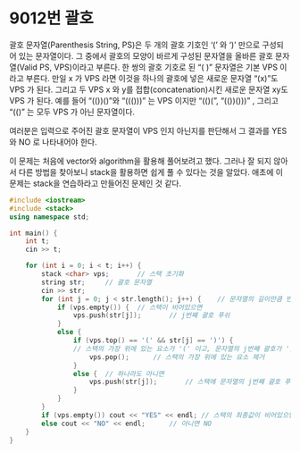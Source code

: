 # 9012번 괄호

<aside>

괄호 문자열(Parenthesis String, PS)은 두 개의 괄호 기호인 ‘(’ 와 ‘)’ 만으로 구성되어 있는 문자열이다. 그 중에서 괄호의 모양이 바르게 구성된 문자열을 올바른 괄호 문자열(Valid PS, VPS)이라고 부른다. 한 쌍의 괄호 기호로 된 “( )” 문자열은 기본 VPS 이라고 부른다. 만일 x 가 VPS 라면 이것을 하나의 괄호에 넣은 새로운 문자열 “(x)”도 VPS 가 된다. 그리고 두 VPS x 와 y를 접합(concatenation)시킨 새로운 문자열 xy도 VPS 가 된다. 예를 들어 “(())()”와 “((()))” 는 VPS 이지만 “(()(”, “(())()))” , 그리고 “(()” 는 모두 VPS 가 아닌 문자열이다.

여러분은 입력으로 주어진 괄호 문자열이 VPS 인지 아닌지를 판단해서 그 결과를 YES 와 NO 로 나타내어야 한다.

</aside>

이 문제는 처음에 vector와 algorithm을 활용해 풀어보려고 했다. 그러나 잘 되지 않아서 다른 방법을 찾아보니 stack을 활용하면 쉽게 풀 수 있다는 것을 알았다. 애초에 이 문제는 stack을 연습하라고 만들어진 문제인 것 같다.

```cpp
#include <iostream>
#include <stack>
using namespace std;

int main() {
	int t;
	cin >> t;

	for (int i = 0; i < t; i++) {
		stack <char> vps;		// 스택 초기화
		string str;		// 괄호 문자열
		cin >> str;
		for (int j = 0; j < str.length(); j++) {	// 문자열의 길이만큼 반복
			if (vps.empty()) {	// 스택이 비어있으면
				vps.push(str[j]);		// j번째 괄호 푸쉬
			}
			else {
				if (vps.top() == '(' && str[j] == ')') {
				// 스택의 가장 위에 있는 요소가 '(' 이고, 문자열의 j번째 괄호가 ')' 이면
					vps.pop();		// 스택의 가장 위에 있는 요소 제거
				}
				else {	// 하나라도 아니면
					vps.push(str[j]);		// 스택에 문자열의 j번째 괄호 푸쉬
				}
			}
		}
		if (vps.empty()) cout << "YES" << endl;	// 스택의 최종값이 비어있으면 YES
		else cout << "NO" << endl;		// 아니면 NO
	}
}
```
